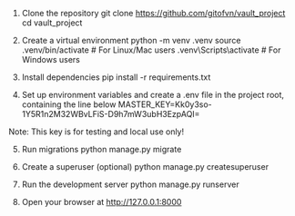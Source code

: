 1. Clone the repository
git clone https://github.com/gitofvn/vault_project
cd vault_project


2. Create a virtual environment
python -m venv .venv
source .venv/bin/activate  # For Linux/Mac users
.venv\Scripts\activate     # For Windows users


3. Install dependencies
pip install -r requirements.txt


4. Set up environment variables and create a .env file in the project root, containing the line below
MASTER_KEY=Kk0y3so-1Y5R1n2M32WBvLFiS-D9h7mW3ubH3EzpAQI=

Note: This key is for testing and local use only!


5. Run migrations
python manage.py migrate


6. Create a superuser (optional)
python manage.py createsuperuser


7. Run the development server
python manage.py runserver


8. Open your browser at http://127.0.0.1:8000